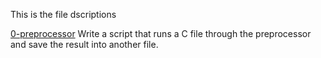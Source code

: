  This is the file dscriptions

[0-preprocessor](0-preprocessor)
Write a script that runs a C file through the preprocessor and save the result into another file.
